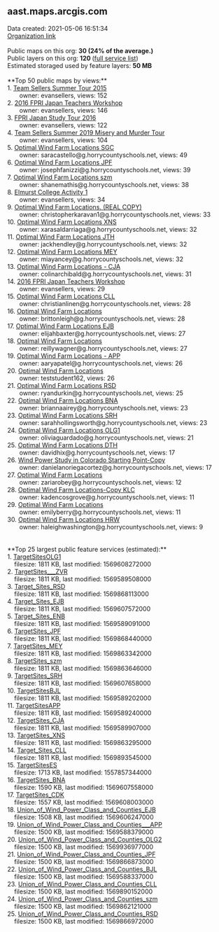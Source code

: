 <h2>aast.maps.arcgis.com</h2> Data created: 2021-05-06 16:51:34 <br /><a target='new' href='https://aast.maps.arcgis.com'>Organization link</a><br /><br />Public maps on this org: <b>30 (24% of the average.)</b><br />Public layers on this org: <b>120 </b>(<a target='new' href='https://services.arcgis.com/cWQK2ecTSXe4sMVH/ArcGIS/rest/services'>full service list</a>)<br />Estimated storaged used by feature layers: <b>50 MB</b><br /><br />**Top 50 public maps by views:**<br />  1. <a target='new' href='https://www.arcgis.com/home/item.html?id=8e146a12434c48239a0fb50ab692a0a1'>Team Sellers Summer Tour 2015</a> <br />  &nbsp;&nbsp;&nbsp;&nbsp; &nbsp;&nbsp;owner: evansellers, views: 152<br />  2. <a target='new' href='https://www.arcgis.com/home/item.html?id=1ac99a125b2d402f995f6bd67bcd97c3'>2016 FPRI Japan Teachers Workshop</a> <br />  &nbsp;&nbsp;&nbsp;&nbsp; &nbsp;&nbsp;owner: evansellers, views: 146<br />  3. <a target='new' href='https://www.arcgis.com/home/item.html?id=9b195b37b71f4854ad6c9ad3d196c214'>FPRI Japan Study Tour 2016</a> <br />  &nbsp;&nbsp;&nbsp;&nbsp; &nbsp;&nbsp;owner: evansellers, views: 122<br />  4. <a target='new' href='https://www.arcgis.com/home/item.html?id=e792c7ffb063488787073d4e41e9f334'>Team Sellers Summer 2019 Misery and Murder Tour</a> <br />  &nbsp;&nbsp;&nbsp;&nbsp; &nbsp;&nbsp;owner: evansellers, views: 104<br />  5. <a target='new' href='https://www.arcgis.com/home/item.html?id=fc5fd43dd7e8479b84fb5d6551b58e0c'>Optimal Wind Farm Locations SGC</a> <br />  &nbsp;&nbsp;&nbsp;&nbsp; &nbsp;&nbsp;owner: saracastello@g.horrycountyschools.net, views: 49<br />  6. <a target='new' href='https://www.arcgis.com/home/item.html?id=4d620ff08f3b412dabebd4cdc21a6923'>Optimal Wind Farm Locations JPF</a> <br />  &nbsp;&nbsp;&nbsp;&nbsp; &nbsp;&nbsp;owner: josephfanizzi@g.horrycountyschools.net, views: 39<br />  7. <a target='new' href='https://www.arcgis.com/home/item.html?id=2a78edebc8a6433fb57ad72a86f07c73'>Optimal Wind Farm Locations szm</a> <br />  &nbsp;&nbsp;&nbsp;&nbsp; &nbsp;&nbsp;owner: shanemathis@g.horrycountyschools.net, views: 38<br />  8. <a target='new' href='https://www.arcgis.com/home/item.html?id=203e9468d34a4a2fb8f7edc184f0b0f7'>Elmurst College Activity 1</a> <br />  &nbsp;&nbsp;&nbsp;&nbsp; &nbsp;&nbsp;owner: evansellers, views: 34<br />  9. <a target='new' href='https://www.arcgis.com/home/item.html?id=153300c2e37142e08f074bf63c2de41a'>Optimal Wind Farm Locations. (REAL COPY)</a> <br />  &nbsp;&nbsp;&nbsp;&nbsp; &nbsp;&nbsp;owner: christopherkaravan1@g.horrycountyschools.net, views: 33<br />  10. <a target='new' href='https://www.arcgis.com/home/item.html?id=345bd059e0e04c109f98b6f2a76cfead'>Optimal Wind Farm Locations XNS</a> <br />  &nbsp;&nbsp;&nbsp;&nbsp; &nbsp;&nbsp;owner: xarasaldarriaga@g.horrycountyschools.net, views: 32<br />  11. <a target='new' href='https://www.arcgis.com/home/item.html?id=f4a9a1cbd01d439a9977414e98945fc9'>Optimal Wind Farm Locations JTH</a> <br />  &nbsp;&nbsp;&nbsp;&nbsp; &nbsp;&nbsp;owner: jackhendley@g.horrycountyschools.net, views: 32<br />  12. <a target='new' href='https://www.arcgis.com/home/item.html?id=b8b1c98c0dd84a998417aa664c57fa65'>Optimal Wind Farm Locations MEY</a> <br />  &nbsp;&nbsp;&nbsp;&nbsp; &nbsp;&nbsp;owner: miayancey@g.horrycountyschools.net, views: 32<br />  13. <a target='new' href='https://www.arcgis.com/home/item.html?id=e30d1da112ea4bbb91c3e7732302decf'>Optimal Wind Farm Locations - CJA</a> <br />  &nbsp;&nbsp;&nbsp;&nbsp; &nbsp;&nbsp;owner: colinarchibald@g.horrycountyschools.net, views: 31<br />  14. <a target='new' href='https://www.arcgis.com/home/item.html?id=d8f1d5130e7b44a693955eb2032415df'>2016 FPRI Japan Teachers Workshop</a> <br />  &nbsp;&nbsp;&nbsp;&nbsp; &nbsp;&nbsp;owner: evansellers, views: 29<br />  15. <a target='new' href='https://www.arcgis.com/home/item.html?id=93e3f28dd5ef4900b874435895a6d704'>Optimal Wind Farm Locations CLL</a> <br />  &nbsp;&nbsp;&nbsp;&nbsp; &nbsp;&nbsp;owner: christianlinen@g.horrycountyschools.net, views: 28<br />  16. <a target='new' href='https://www.arcgis.com/home/item.html?id=2f8a761fb628469c9fe62ab89c91c8af'>Optimal Wind Farm Locations</a> <br />  &nbsp;&nbsp;&nbsp;&nbsp; &nbsp;&nbsp;owner: brittonleigh@g.horrycountyschools.net, views: 28<br />  17. <a target='new' href='https://www.arcgis.com/home/item.html?id=2979badbea77496aa43de9f081caa988'>Optimal Wind Farm Locations EJB</a> <br />  &nbsp;&nbsp;&nbsp;&nbsp; &nbsp;&nbsp;owner: elijahbaxter@g.horrycountyschools.net, views: 27<br />  18. <a target='new' href='https://www.arcgis.com/home/item.html?id=ca7ec430050246cfbe874bee7bd6d59c'>Optimal Wind Farm Locations</a> <br />  &nbsp;&nbsp;&nbsp;&nbsp; &nbsp;&nbsp;owner: reillywagner@g.horrycountyschools.net, views: 27<br />  19. <a target='new' href='https://www.arcgis.com/home/item.html?id=907ab567a2044a92b13fb680e999cfc4'>Optimal Wind Farm Locations - APP</a> <br />  &nbsp;&nbsp;&nbsp;&nbsp; &nbsp;&nbsp;owner: aaryapatel@g.horrycountyschools.net, views: 26<br />  20. <a target='new' href='https://www.arcgis.com/home/item.html?id=48e6084f8e7a43c08b3a65812c1807c3'>Optimal Wind Farm Locations</a> <br />  &nbsp;&nbsp;&nbsp;&nbsp; &nbsp;&nbsp;owner: teststudent162, views: 26<br />  21. <a target='new' href='https://www.arcgis.com/home/item.html?id=312875cc17984a008615d73ee3601980'>Optimal Wind Farm Locations RSD</a> <br />  &nbsp;&nbsp;&nbsp;&nbsp; &nbsp;&nbsp;owner: ryandurkin@g.horrycountyschools.net, views: 25<br />  22. <a target='new' href='https://www.arcgis.com/home/item.html?id=2dbdac5272554f6093a6e796ecdc9336'>Optimal Wind Farm Locations BNA</a> <br />  &nbsp;&nbsp;&nbsp;&nbsp; &nbsp;&nbsp;owner: briannaairey@g.horrycountyschools.net, views: 23<br />  23. <a target='new' href='https://www.arcgis.com/home/item.html?id=d5c768501fee4191bde8ebfef44f27e9'>Optimal Wind Farm Locations SRH</a> <br />  &nbsp;&nbsp;&nbsp;&nbsp; &nbsp;&nbsp;owner: sarahhollingsworth@g.horrycountyschools.net, views: 23<br />  24. <a target='new' href='https://www.arcgis.com/home/item.html?id=58bbb16c91734c86ae841027b35e30d5'>Optimal Wind Farm Locations OLG1</a> <br />  &nbsp;&nbsp;&nbsp;&nbsp; &nbsp;&nbsp;owner: oliviaguardado@g.horrycountyschools.net, views: 21<br />  25. <a target='new' href='https://www.arcgis.com/home/item.html?id=66ef7ef96b5d4eefb3ba6d27411fc744'>Optimal Wind Farm Locations DTH</a> <br />  &nbsp;&nbsp;&nbsp;&nbsp; &nbsp;&nbsp;owner: davidhix@g.horrycountyschools.net, views: 17<br />  26. <a target='new' href='https://www.arcgis.com/home/item.html?id=9afc5d8e253143e59948012de3ae480c'>Wind Power Study in Colorado Starting Point-Copy</a> <br />  &nbsp;&nbsp;&nbsp;&nbsp; &nbsp;&nbsp;owner: danielanoriegacortez@g.horrycountyschools.net, views: 17<br />  27. <a target='new' href='https://www.arcgis.com/home/item.html?id=7f13105e30044db2a653618917d78a0b'>Optimal Wind Farm Locations</a> <br />  &nbsp;&nbsp;&nbsp;&nbsp; &nbsp;&nbsp;owner: zariarobey@g.horrycountyschools.net, views: 12<br />  28. <a target='new' href='https://www.arcgis.com/home/item.html?id=d307f5d73171428fa8805d4692228f38'>Optimal Wind Farm Locations-Copy KLC</a> <br />  &nbsp;&nbsp;&nbsp;&nbsp; &nbsp;&nbsp;owner: kadencosgrove@g.horrycountyschools.net, views: 11<br />  29. <a target='new' href='https://www.arcgis.com/home/item.html?id=f3fadf0f2c884bc798c8d4a25948a2a7'>Optimal Wind Farm Locations</a> <br />  &nbsp;&nbsp;&nbsp;&nbsp; &nbsp;&nbsp;owner: emilyberry@g.horrycountyschools.net, views: 11<br />  30. <a target='new' href='https://www.arcgis.com/home/item.html?id=7211f205de254af3ad1c48d246f4748a'>Optimal Wind Farm Locations HRW</a> <br />  &nbsp;&nbsp;&nbsp;&nbsp; &nbsp;&nbsp;owner: haleighwashington@g.horrycountyschools.net, views: 9<br /><br /><br />**Top 25 largest public feature services (estimated):**<br /> 1. <a target='new' href='https://www.arcgis.com/home/item.html?id=e40481affbe34e4f91fb87b9da367ab5'>TargetSitesOLG1</a><br /> &nbsp;&nbsp;&nbsp;&nbsp;filesize: 1811 KB, last modified: 1569608272000<br /> 2. <a target='new' href='https://www.arcgis.com/home/item.html?id=ca3b48de254b42b1a2f1e0eac9939486'>TargetSites___ZVR</a><br /> &nbsp;&nbsp;&nbsp;&nbsp;filesize: 1811 KB, last modified: 1569589508000<br /> 3. <a target='new' href='https://www.arcgis.com/home/item.html?id=b2cb053e8f6e46379b8f77239117623d'>Target_Sites_RSD</a><br /> &nbsp;&nbsp;&nbsp;&nbsp;filesize: 1811 KB, last modified: 1569868113000<br /> 4. <a target='new' href='https://www.arcgis.com/home/item.html?id=bd6156d630b343d3945fe10187b2d7d0'>Target_Sites_EJB</a><br /> &nbsp;&nbsp;&nbsp;&nbsp;filesize: 1811 KB, last modified: 1569607572000<br /> 5. <a target='new' href='https://www.arcgis.com/home/item.html?id=fcb719a308524c94bb4cef5b5fc118e6'>Target_Sites_ENB</a><br /> &nbsp;&nbsp;&nbsp;&nbsp;filesize: 1811 KB, last modified: 1569589091000<br /> 6. <a target='new' href='https://www.arcgis.com/home/item.html?id=249ece70abc341e2a18fb8c5c1838dcd'>TargetSites_JPF</a><br /> &nbsp;&nbsp;&nbsp;&nbsp;filesize: 1811 KB, last modified: 1569868440000<br /> 7. <a target='new' href='https://www.arcgis.com/home/item.html?id=01454c793c11495cae40d3900cf86e6b'>TargetSites_MEY</a><br /> &nbsp;&nbsp;&nbsp;&nbsp;filesize: 1811 KB, last modified: 1569863342000<br /> 8. <a target='new' href='https://www.arcgis.com/home/item.html?id=0bd36974086d47c1aa99bf5769b9d49f'>TargetSites_szm</a><br /> &nbsp;&nbsp;&nbsp;&nbsp;filesize: 1811 KB, last modified: 1569863646000<br /> 9. <a target='new' href='https://www.arcgis.com/home/item.html?id=b7cc402654874772bed1163ff84902a0'>TargetSites_SRH</a><br /> &nbsp;&nbsp;&nbsp;&nbsp;filesize: 1811 KB, last modified: 1569607658000<br /> 10. <a target='new' href='https://www.arcgis.com/home/item.html?id=730b563f652d4772be43ad1b42b18583'>TargetSitesBJL</a><br /> &nbsp;&nbsp;&nbsp;&nbsp;filesize: 1811 KB, last modified: 1569589202000<br /> 11. <a target='new' href='https://www.arcgis.com/home/item.html?id=a2ef29c0a011467a8701342665570d1b'>TargetSitesAPP</a><br /> &nbsp;&nbsp;&nbsp;&nbsp;filesize: 1811 KB, last modified: 1569589240000<br /> 12. <a target='new' href='https://www.arcgis.com/home/item.html?id=3131a1f85f57491eaa5a43a8eb5e5fde'>TargetSites_CJA</a><br /> &nbsp;&nbsp;&nbsp;&nbsp;filesize: 1811 KB, last modified: 1569589907000<br /> 13. <a target='new' href='https://www.arcgis.com/home/item.html?id=1cfe73b3c45e4af29501bce594b4428b'>TargetSites_XNS</a><br /> &nbsp;&nbsp;&nbsp;&nbsp;filesize: 1811 KB, last modified: 1569863295000<br /> 14. <a target='new' href='https://www.arcgis.com/home/item.html?id=fcde5e607b544098b7e56215d3c64970'>Target_Sites_CLL</a><br /> &nbsp;&nbsp;&nbsp;&nbsp;filesize: 1811 KB, last modified: 1569893545000<br /> 15. <a target='new' href='https://www.arcgis.com/home/item.html?id=a596d05d5cef47278a127d7931061965'>TargetSitesES</a><br /> &nbsp;&nbsp;&nbsp;&nbsp;filesize: 1713 KB, last modified: 1557857344000<br /> 16. <a target='new' href='https://www.arcgis.com/home/item.html?id=933c16b79746440b834776dbac7f41d8'>TargetSites_BNA</a><br /> &nbsp;&nbsp;&nbsp;&nbsp;filesize: 1590 KB, last modified: 1569607558000<br /> 17. <a target='new' href='https://www.arcgis.com/home/item.html?id=0c02ad7f381742de92e137b117802892'>TargetSites_CDK</a><br /> &nbsp;&nbsp;&nbsp;&nbsp;filesize: 1557 KB, last modified: 1569608003000<br /> 18. <a target='new' href='https://www.arcgis.com/home/item.html?id=274b2d184af84b0c81263deca15f9f1d'>Union_of_Wind_Power_Class_and_Counties_EJB</a><br /> &nbsp;&nbsp;&nbsp;&nbsp;filesize: 1508 KB, last modified: 1569606247000<br /> 19. <a target='new' href='https://www.arcgis.com/home/item.html?id=d97a75a2bb52400dbc63f6c1fd58c7a4'>Union_of_Wind_Power_Class_and_Counties___APP</a><br /> &nbsp;&nbsp;&nbsp;&nbsp;filesize: 1500 KB, last modified: 1569588379000<br /> 20. <a target='new' href='https://www.arcgis.com/home/item.html?id=21b9f1c2ecad4811877b5e1d1cc88e67'>Union_of_Wind_Power_Class_and_Counties_OLG2</a><br /> &nbsp;&nbsp;&nbsp;&nbsp;filesize: 1500 KB, last modified: 1569936977000<br /> 21. <a target='new' href='https://www.arcgis.com/home/item.html?id=28950c3c574d4fdbaf5d593682b8ef16'>Union_of_Wind_Power_Class_and_Counties_JPF</a><br /> &nbsp;&nbsp;&nbsp;&nbsp;filesize: 1500 KB, last modified: 1569866873000<br /> 22. <a target='new' href='https://www.arcgis.com/home/item.html?id=226bb0df75f74d3689afbcdd0389675f'>Union_of_Wind_Power_Class_and_Counties_BJL</a><br /> &nbsp;&nbsp;&nbsp;&nbsp;filesize: 1500 KB, last modified: 1569588337000<br /> 23. <a target='new' href='https://www.arcgis.com/home/item.html?id=b5693890ed8140c9bba6e9ae35f19c64'>Union_of_Wind_Power_Class_and_Counties_CLL</a><br /> &nbsp;&nbsp;&nbsp;&nbsp;filesize: 1500 KB, last modified: 1569890152000<br /> 24. <a target='new' href='https://www.arcgis.com/home/item.html?id=0ae37b44cfec4318bdf0e4c97a4e44b1'>Union_of_Wind_Power_Class_and_Counties_szm</a><br /> &nbsp;&nbsp;&nbsp;&nbsp;filesize: 1500 KB, last modified: 1569862121000<br /> 25. <a target='new' href='https://www.arcgis.com/home/item.html?id=a3dcbfb4e1784d4ea187932a7c065727'>Union_of_Wind_Power_Class_and_Counties_RSD</a><br /> &nbsp;&nbsp;&nbsp;&nbsp;filesize: 1500 KB, last modified: 1569866972000<br />